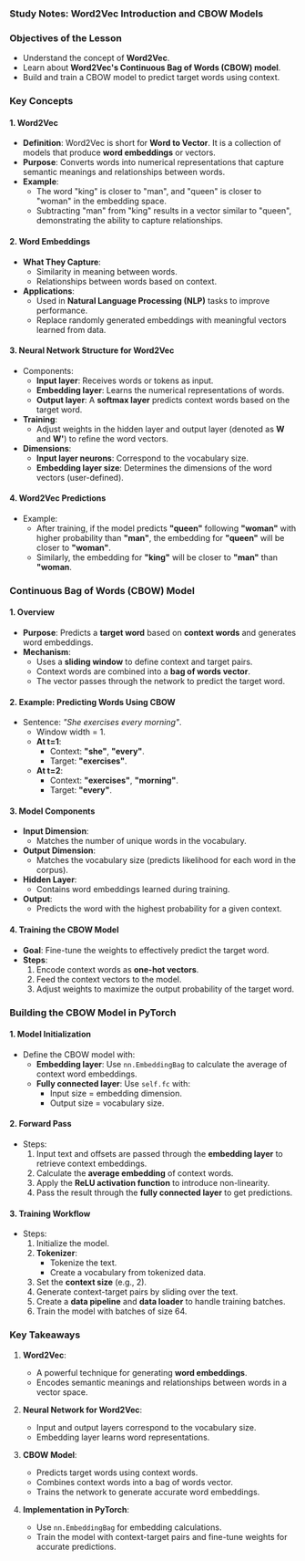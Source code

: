 ### Study Notes: Word2Vec Introduction and CBOW Models

### Objectives of the Lesson

- Understand the concept of **Word2Vec**.
- Learn about **Word2Vec's Continuous Bag of Words (CBOW) model**.
- Build and train a CBOW model to predict target words using context.

### Key Concepts

#### 1. Word2Vec

- **Definition**: Word2Vec is short for **Word to Vector**. It is a collection of models that produce **word embeddings** or vectors.
- **Purpose**: Converts words into numerical representations that capture semantic meanings and relationships between words.
- **Example**:
  - The word "king" is closer to "man", and "queen" is closer to "woman" in the embedding space.
  - Subtracting "man" from "king" results in a vector similar to "queen", demonstrating the ability to capture relationships.

#### 2. Word Embeddings

- **What They Capture**:
  - Similarity in meaning between words.
  - Relationships between words based on context.
- **Applications**:
  - Used in **Natural Language Processing (NLP)** tasks to improve performance.
  - Replace randomly generated embeddings with meaningful vectors learned from data.

#### 3. Neural Network Structure for Word2Vec

- Components:
  - **Input layer**: Receives words or tokens as input.
  - **Embedding layer**: Learns the numerical representations of words.
  - **Output layer**: A **softmax layer** predicts context words based on the target word.
- **Training**:
  - Adjust weights in the hidden layer and output layer (denoted as **W** and **W'**) to refine the word vectors.
- **Dimensions**:
  - **Input layer neurons**: Correspond to the vocabulary size.
  - **Embedding layer size**: Determines the dimensions of the word vectors (user-defined).

#### 4. Word2Vec Predictions

- Example:
  - After training, if the model predicts **"queen"** following **"woman"** with higher probability than **"man"**, the embedding for **"queen"** will be closer to **"woman"**.
  - Similarly, the embedding for **"king"** will be closer to **"man"** than **"woman**.

### Continuous Bag of Words (CBOW) Model

#### 1. Overview

- **Purpose**: Predicts a **target word** based on **context words** and generates word embeddings.
- **Mechanism**:
  - Uses a **sliding window** to define context and target pairs.
  - Context words are combined into a **bag of words vector**.
  - The vector passes through the network to predict the target word.

#### 2. Example: Predicting Words Using CBOW

- Sentence: _"She exercises every morning"_.
  - Window width = 1.
  - **At t=1**:
    - Context: **"she"**, **"every"**.
    - Target: **"exercises"**.
  - **At t=2**:
    - Context: **"exercises"**, **"morning"**.
    - Target: **"every"**.

#### 3. Model Components

- **Input Dimension**:
  - Matches the number of unique words in the vocabulary.
- **Output Dimension**:
  - Matches the vocabulary size (predicts likelihood for each word in the corpus).
- **Hidden Layer**:
  - Contains word embeddings learned during training.
- **Output**:
  - Predicts the word with the highest probability for a given context.

#### 4. Training the CBOW Model

- **Goal**: Fine-tune the weights to effectively predict the target word.
- **Steps**:
  1. Encode context words as **one-hot vectors**.
  2. Feed the context vectors to the model.
  3. Adjust weights to maximize the output probability of the target word.

### Building the CBOW Model in PyTorch

#### 1. Model Initialization

- Define the CBOW model with:
  - **Embedding layer**: Use `nn.EmbeddingBag` to calculate the average of context word embeddings.
  - **Fully connected layer**: Use `self.fc` with:
    - Input size = embedding dimension.
    - Output size = vocabulary size.

#### 2. Forward Pass

- Steps:
  1. Input text and offsets are passed through the **embedding layer** to retrieve context embeddings.
  2. Calculate the **average embedding** of context words.
  3. Apply the **ReLU activation function** to introduce non-linearity.
  4. Pass the result through the **fully connected layer** to get predictions.

#### 3. Training Workflow

- Steps:
  1. Initialize the model.
  2. **Tokenizer**:
     - Tokenize the text.
     - Create a vocabulary from tokenized data.
  3. Set the **context size** (e.g., 2).
  4. Generate context-target pairs by sliding over the text.
  5. Create a **data pipeline** and **data loader** to handle training batches.
  6. Train the model with batches of size 64.

### Key Takeaways

1. **Word2Vec**:

   - A powerful technique for generating **word embeddings**.
   - Encodes semantic meanings and relationships between words in a vector space.

2. **Neural Network for Word2Vec**:

   - Input and output layers correspond to the vocabulary size.
   - Embedding layer learns word representations.

3. **CBOW Model**:

   - Predicts target words using context words.
   - Combines context words into a bag of words vector.
   - Trains the network to generate accurate word embeddings.

4. **Implementation in PyTorch**:
   - Use `nn.EmbeddingBag` for embedding calculations.
   - Train the model with context-target pairs and fine-tune weights for accurate predictions.
